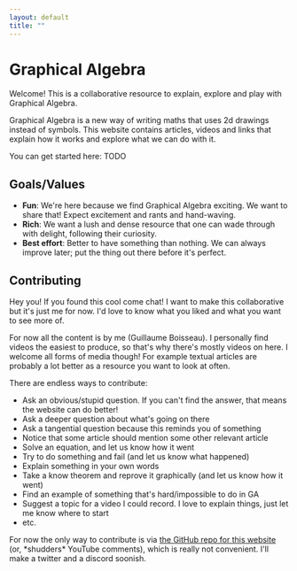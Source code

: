 ```yaml
---
layout: default
title: ""
---
```


# Graphical Algebra

Welcome!
This is a collaborative resource to explain, explore and play with Graphical Algebra.

Graphical Algebra is a new way of writing maths that uses 2d drawings instead of symbols.
This website contains articles, videos and links that
explain how it works and explore what we can do with it.

You can get started here: TODO


## Goals/Values

- **Fun**: We're here because we find Graphical Algebra exciting. We want to share that!
Expect excitement and rants and hand-waving.
- **Rich**: We want a lush and dense resource that one can wade through with delight,
following their curiosity.
- **Best effort**: Better to have something than nothing.
We can always improve later; put the thing out there before it's perfect.

<!-- - **Emergence**: Structure will emerge as we iterate on what we have. Let it surprise us! -->
<!-- - **Feedback**: Want dynamic and feedback and iteration -->
<!-- - **Exploration**: The core idea of GA can be explained in 3 minutes. Everything else is commentary on it. So let's explore it to death. -->
<!-- - **Many-facets**: Everyone has different background knowledge and sees things differently. -->
<!-- Let's gather as many different angles as we can, so that everyone can find what they need. -->


## Contributing

Hey you! If you found this cool come chat!
I want to make this collaborative but it's just me for now.
I'd love to know what you liked and what you want to see more of.

For now all the content is by me (Guillaume Boisseau).
I personally find videos the easiest to produce, so that's why there's mostly videos on here.
I welcome all forms of media though!
For example textual articles are probably a lot better as a resource you want to look at often.

There are endless ways to contribute:
- Ask an obvious/stupid question.
If you can't find the answer, that means the website can do better!
- Ask a deeper question about what's going on there
- Ask a tangential question because this reminds you of something
- Notice that some article should mention some other relevant article
- Solve an equation, and let us know how it went
- Try to do something and fail (and let us know what happened)
- Explain something in your own words
- Take a know theorem and reprove it graphically (and let us know how it went)
- Find an example of something that's hard/impossible to do in GA
- Suggest a topic for a video I could record.
I love to explain things, just let me know where to start
- etc.

For now the only way to contribute is via [the GitHub repo for this website](https://github.com/Nadrieril/graphical-algebra)
(or, \*shudders\* YouTube comments),
which is really not convenient.
I'll make a twitter and a discord soonish.
